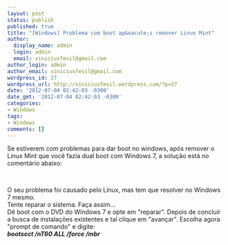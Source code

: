 ```yaml
---
layout: post
status: publish
published: true
title: "[Windows] Problema com boot ap&oacute;s remover Linux Mint"
author:
  display_name: admin
  login: admin
  email: viniciusfesil@gmail.com
author_login: admin
author_email: viniciusfesil@gmail.com
wordpress_id: 27
wordpress_url: http://viniciusfesil.wordpress.com/?p=27
date: '2012-07-04 02:42:03 -0300'
date_gmt: '2012-07-04 02:42:03 -0300'
categories:
- Windows
tags:
- Windows
comments: []
---
```

<p>Se estiverem com problemas para dar boot no windows, ap&oacute;s remover o Linux Mint que voc&ecirc; fazia dual boot com Windows 7, a solu&ccedil;&atilde;o est&aacute; no coment&aacute;rio abaixo:</p>
<p>&nbsp;</p>
<p>O seu problema foi causado pelo Linux, mas tem que resolver no Windows 7 mesmo.<br />
Tente reparar o sistema. Fa&ccedil;a assim...<br />
D&ecirc; boot com o DVD do Windows 7 e opte em "reparar". Depois de concluir a busca de instala&ccedil;&otilde;es existentes e tal clique em "avan&ccedil;ar". Escolha agora "prompt de comando" e digite:&nbsp;<em><strong><br />
bootsect /nT60 ALL /force /mbr<br />
</strong></em></p>

